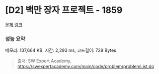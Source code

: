 # [D2] 백만 장자 프로젝트 - 1859 

[문제 링크](https://swexpertacademy.com/main/code/problem/problemDetail.do?contestProbId=AV5LrsUaDxcDFAXc) 

### 성능 요약

메모리: 137,664 KB, 시간: 2,293 ms, 코드길이: 729 Bytes



> 출처: SW Expert Academy, https://swexpertacademy.com/main/code/problem/problemList.do